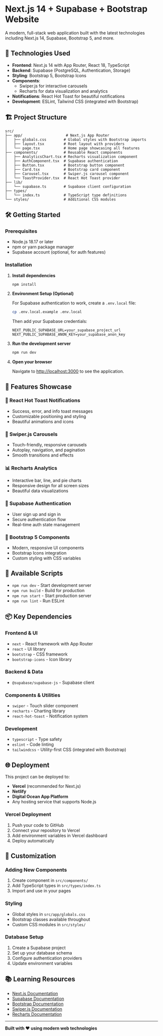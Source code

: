 # Next.js 14 + Supabase + Bootstrap Website

A modern, full-stack web application built with the latest technologies including Next.js 14, Supabase, Bootstrap 5, and more.

## 🚀 Technologies Used

- **Frontend**: Next.js 14 with App Router, React 18, TypeScript
- **Backend**: Supabase (PostgreSQL, Authentication, Storage)
- **Styling**: Bootstrap 5, Bootstrap Icons
- **Components**: 
  - Swiper.js for interactive carousels
  - Recharts for data visualization and analytics
- **Notifications**: React Hot Toast for beautiful notifications
- **Development**: ESLint, Tailwind CSS (integrated with Bootstrap)

## 🏗️ Project Structure

```
src/
├── app/                    # Next.js App Router
│   ├── globals.css        # Global styles with Bootstrap imports
│   ├── layout.tsx         # Root layout with providers
│   └── page.tsx           # Home page showcasing all features
├── components/            # Reusable React components
│   ├── AnalyticsChart.tsx # Recharts visualization component
│   ├── AuthComponent.tsx  # Supabase authentication
│   ├── Button.tsx         # Bootstrap button component
│   ├── Card.tsx           # Bootstrap card component
│   ├── Carousel.tsx       # Swiper.js carousel component
│   └── ToastProvider.tsx  # React Hot Toast provider
├── lib/
│   └── supabase.ts        # Supabase client configuration
├── types/
│   └── index.ts           # TypeScript type definitions
└── styles/                # Additional CSS modules
```

## 🛠️ Getting Started

### Prerequisites

- Node.js 18.17 or later
- npm or yarn package manager
- Supabase account (optional, for auth features)

### Installation

1. **Install dependencies**
   ```bash
   npm install
   ```

2. **Environment Setup (Optional)**
   
   For Supabase authentication to work, create a `.env.local` file:
   ```bash
   cp .env.local.example .env.local
   ```
   
   Then add your Supabase credentials:
   ```env
   NEXT_PUBLIC_SUPABASE_URL=your_supabase_project_url
   NEXT_PUBLIC_SUPABASE_ANON_KEY=your_supabase_anon_key
   ```

3. **Run the development server**
   ```bash
   npm run dev
   ```

4. **Open your browser**
   
   Navigate to [http://localhost:3000](http://localhost:3000) to see the application.

## 🎨 Features Showcase

### 🔔 React Hot Toast Notifications
- Success, error, and info toast messages
- Customizable positioning and styling
- Beautiful animations and icons

### 🎠 Swiper.js Carousels  
- Touch-friendly, responsive carousels
- Autoplay, navigation, and pagination
- Smooth transitions and effects

### 📊 Recharts Analytics
- Interactive bar, line, and pie charts
- Responsive design for all screen sizes
- Beautiful data visualizations

### 🔐 Supabase Authentication
- User sign up and sign in
- Secure authentication flow
- Real-time auth state management

### 🎨 Bootstrap 5 Components
- Modern, responsive UI components
- Bootstrap Icons integration
- Custom styling with CSS variables

## 🧪 Available Scripts

- `npm run dev` - Start development server
- `npm run build` - Build for production
- `npm run start` - Start production server
- `npm run lint` - Run ESLint

## 📦 Key Dependencies

### Frontend & UI
- `next` - React framework with App Router
- `react` - UI library
- `bootstrap` - CSS framework
- `bootstrap-icons` - Icon library

### Backend & Data
- `@supabase/supabase-js` - Supabase client

### Components & Utilities
- `swiper` - Touch slider component
- `recharts` - Charting library
- `react-hot-toast` - Notification system

### Development
- `typescript` - Type safety
- `eslint` - Code linting
- `tailwindcss` - Utility-first CSS (integrated with Bootstrap)

## 🌐 Deployment

This project can be deployed to:

- **Vercel** (recommended for Next.js)
- **Netlify**
- **Digital Ocean App Platform**
- Any hosting service that supports Node.js

### Vercel Deployment
1. Push your code to GitHub
2. Connect your repository to Vercel
3. Add environment variables in Vercel dashboard
4. Deploy automatically

## 🔧 Customization

### Adding New Components
1. Create component in `src/components/`
2. Add TypeScript types in `src/types/index.ts`
3. Import and use in your pages

### Styling
- Global styles in `src/app/globals.css`
- Bootstrap classes available throughout
- Custom CSS modules in `src/styles/`

### Database Setup
1. Create a Supabase project
2. Set up your database schema
3. Configure authentication providers
4. Update environment variables

## 📚 Learning Resources

- [Next.js Documentation](https://nextjs.org/docs)
- [Supabase Documentation](https://supabase.com/docs)
- [Bootstrap Documentation](https://getbootstrap.com/docs)
- [Swiper.js Documentation](https://swiperjs.com/)
- [Recharts Documentation](https://recharts.org/)

---

**Built with ❤️ using modern web technologies**
